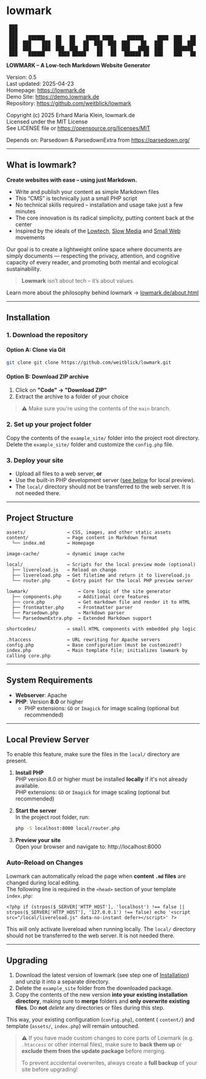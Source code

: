 # lowmark

```
 ███
 ███
 ███    ██████    ██   ██    █████ ████     ██████     ████  ███   ██
 ███  ███    ███  ██   ██   ██  ███  ███  ███    ██   ███    ███  ███
 ███  ███    ███  ███  ███  ██   ██   ██  ███   ████  ███    ███████
 ███    ██████     ████ █████    ██   ██   ██████ ██  ███    ███   ██
```

**LOWMARK – A Low-tech Markdown Website Generator**

Version: 0.5  
Last updated: 2025-04-23  
Homepage: https://lowmark.de  
Demo Site: https://demo.lowmark.de  
Repository: https://github.com/weitblick/lowmark

Copyright (c) 2025 Erhard Maria Klein, lowmark.de  
Licensed under the MIT License  
See LICENSE file or https://opensource.org/licenses/MIT

Depends on: Parsedown & ParsedownExtra from https://parsedown.org/

---

## What is lowmark?

**Create websites with ease – using just Markdown.**

- Write and publish your content as simple Markdown files
- This “CMS” is technically just a small PHP script
- No technical skills required – installation and usage take just a few minutes
- The core innovation is its radical simplicity, putting content back at the center
- Inspired by the ideals of the [Lowtech](https://solar.lowtechmagazine.com/), [Slow Media](https://www.slow-media.net/manifest) and [Small Web](https://smallweb.page/home) movements

Our goal is to create a lightweight online space where documents are simply documents — respecting the privacy, attention, and cognitive capacity of every reader, and promoting both mental and ecological sustainability.

> **Lowmark** isn’t about tech – it’s about values.

Learn more about the philosophy behind lowmark → [lowmark.de/about.html](https://lowmark.de/about.html)

---

## Installation

### 1. Download the repository

#### Option A: Clone via Git

```bash
git clone git clone https://github.com/weitblick/lowmark.git
```

#### Option B: Download ZIP archive

1. Click on **"Code" → "Download ZIP"**
2. Extract the archive to a folder of your choice

> ⚠️ Make sure you're using the contents of the `main` branch.

### 2. Set up your project folder

Copy the contents of the `example_site/` folder into the project root directory.  
Delete the `example_site/` folder and customize the `config.php` file.

### 3. Deploy your site

- Upload all files to a web server, **or**
- Use the built-in PHP development server ([see below](#local-preview-server) for local preview).
- The `local/` directory should not be transferred to the web server. It is not needed there.

---

## Project Structure

```
assets/               → CSS, images, and other static assets
content/              → Page content in Markdown format
  └── index.md        → Homepage

image-cache/          → dynamic image cache

local/                → Scripts for the local preview mode (optional)
  ├── livereload.js   → Reload on change
  ├── livereload.php  → Get filetime and return it to livereload.js
  └── router.php      → Entry point for the local PHP preview server
  
lowmark/                  → Core logic of the site generator
  ├── components.php      → Additional core features
  ├── core.php            → Get markdown file and render it to HTML
  ├── frontmatter.php     → Frontmatter parser
  ├── Parsedown.php       → Markdown parser
  └── ParsedownExtra.php  → Extended Markdown support
  
shortcodes/           → small HTML components with embedded php logic

.htaccess             → URL rewriting for Apache servers
config.php            → Base configuration (must be customized!)
index.php             → Main template file; initializes lowmark by calling core.php

```

---

## System Requirements

- **Webserver**: Apache
- **PHP**: Version **8.0** or higher
  - PHP extensions: `GD` or `Imagick` for image scaling (optional but recommended)

------

## Local Preview Server

To enable this feature, make sure the files in the `local/` directory are present.

1. **Install PHP**  
   PHP version 8.0 or higher must be installed **locally** if it's not already available.  
   PHP extensions: `GD` or `Imagick` for image scaling (optional but recommended)
   
2. **Start the server**  
   In the project root folder, run:

   ```bash
   php -S localhost:8000 local/router.php
   ```

3. **Preview your site**  
   Open your browser and navigate to:
   http://localhost:8000

### Auto-Reload on Changes

Lowmark can automatically reload the page when **content `.md` files** are changed during local editing.  
The following line is required in the `<head>` section of your template `index.php`:

```
<?php if (strpos($_SERVER['HTTP_HOST'], 'localhost') !== false || strpos($_SERVER['HTTP_HOST'], '127.0.0.1') !== false) echo '<script src="/local/livereload.js" data-no-instant defer></script>' ?>
```

This will only activate livereload when running locally. The `local/` directory should not be transferred to the web server. It is not needed there.

---

## Upgrading

1. Download the latest version of lowmark (see step one of [Installation](#installation)) and unzip it into a separate directory.
2. Delete the `example_site` folder from the downloaded package.
3. Copy the contents of the new version **into your existing installation directory**, making sure to **merge** folders and **only overwrite existing files**. Do **not** *delete* any directories or files during this step.

This way, your existing configuration (`config.php`), content ( `content/`) and template (`assets/`, `index.php`) will remain untouched.

> ⚠️ If you have made custom changes to core parts of Lowmark (e.g. `.htaccess` or other internal files), make sure to **back them up** or **exclude them from the update package** before merging.
>
> To prevent accidental overwrites, always create a **full backup** of your site before upgrading!
